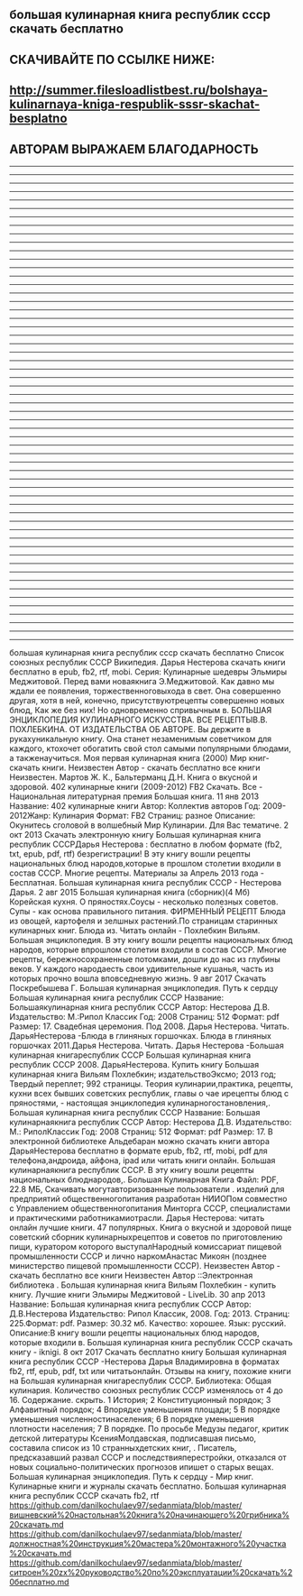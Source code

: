 большая кулинарная книга республик ссср скачать бесплатно
--------------------------------------------------
СКАЧИВАЙТЕ ПО ССЫЛКЕ НИЖЕ:
--------------------------------------------------
http://summer.filesloadlistbest.ru/bolshaya-kulinarnaya-kniga-respublik-sssr-skachat-besplatno
--------------------------------------------------
АВТОРАМ ВЫРАЖАЕМ БЛАГОДАРНОСТЬ
--------------------------------------------------
--------------------------------------------------
--------------------------------------------------
--------------------------------------------------
--------------------------------------------------
--------------------------------------------------
--------------------------------------------------
--------------------------------------------------
--------------------------------------------------
--------------------------------------------------
--------------------------------------------------
--------------------------------------------------
--------------------------------------------------
--------------------------------------------------
--------------------------------------------------
--------------------------------------------------
--------------------------------------------------
--------------------------------------------------
--------------------------------------------------
--------------------------------------------------
--------------------------------------------------
--------------------------------------------------
--------------------------------------------------
--------------------------------------------------
--------------------------------------------------
--------------------------------------------------
--------------------------------------------------
--------------------------------------------------
--------------------------------------------------
--------------------------------------------------
--------------------------------------------------
--------------------------------------------------
--------------------------------------------------
--------------------------------------------------
--------------------------------------------------
--------------------------------------------------
--------------------------------------------------
--------------------------------------------------
--------------------------------------------------
--------------------------------------------------
--------------------------------------------------
--------------------------------------------------
--------------------------------------------------
--------------------------------------------------
--------------------------------------------------
--------------------------------------------------
--------------------------------------------------
--------------------------------------------------
--------------------------------------------------
--------------------------------------------------
--------------------------------------------------
--------------------------------------------------
--------------------------------------------------
--------------------------------------------------
--------------------------------------------------
--------------------------------------------------
--------------------------------------------------
--------------------------------------------------
большая кулинарная книга республик ссср скачать бесплатно Список союзных республик СССР  Википедия. Дарья Нестерова  скачать книги бесплатно в epub, fb2, rtf, mobi. Серия: Кулинарные шедевры Эльмиры Меджитовой. Перед вами новаякнига Э.Меджитовой. Как давно мы ждали ее появления, торжественноговыхода в свет. Она совершенно другая, хотя в ней, конечно, присутствуютрецепты совершенно новых блюд, Как же без них! Но одновременно спривычным в. БОЛЬШАЯ ЭНЦИКЛОПЕДИЯ КУЛИНАРНОГО ИСКУССТВА. ВСЕ РЕЦЕПТЫВ.В. ПОХЛЕБКИНА. ОТ ИЗДАТЕЛЬСТВА ОБ АВТОРЕ. Вы держите в рукахуникальную книгу. Она станет незаменимым советчиком для каждого, ктохочет обогатить свой стол самыми популярными блюдами, а такженаучиться. Моя первая кулинарная книга (2000)  Мир книг-скачать книги. Неизвестен Автор - скачать бесплатно все книги Неизвестен. Мартов Ж. К., Бальтерманц Д.Н. Книга о вкусной и здоровой. 402 кулинарные книги (2009-2012) FB2    Скачать. Все - Национальная литературная премия Большая книга. 11 янв 2013  Название: 402 кулинарные книги Автор: Коллектив авторов Год: 2009-2012Жанр: Кулинария Формат: FB2 Страниц: разное Описание: Окунитесь сголовой в волшебный Мир Кулинарии. Для Вас тематиче.
2 окт 2013  Скачать электронную книгу Большая кулинарная книга республик СССРДарья Нестерова : бесплатно в любом формате (fb2, txt, epub, pdf, rtf) безрегистрации! В эту книгу вошли рецепты национальных блюд народов,которые в прошлом столетии входили в состав СССР. Многие рецепты. Материалы за Апрель 2013 года   - Бесплатная. Большая кулинарная книга республик СССР - Нестерова Дарья. 2 авг 2015  Большая кулинарная книга (сборник)(4 Мб) Корейская кухня. О пряностях.Соусы - несколько полезных советов. Супы - как основа правильного питания. ФИРМЕННЫЙ РЕЦЕПТ Блюда из овощей, картофеля и зелшных растений.По страницам старинных кулинарных книг. Блюда из. Читать онлайн - Похлебкин Вильям. Большая энциклопедия. В эту книгу вошли рецепты национальных блюд народов, которые впрошлом столетии входили в состав СССР. Многие рецепты, бережносохраненные потомками, дошли до нас из глубины веков. У каждого народаесть свои удивительные кушанья, часть из которых прочно вошла вповседневную жизнь. 9 авг 2017  Скачать Поскребышева Г. Большая кулинарная энциклопедия. Путь к сердцу Большая кулинарная книга республик СССР Название: Большаякулинарная книга республик СССР Автор: Нестерова Д.В. Издательство: М.:Рипол Классик Год: 2008 Cтраниц: 512 Формат: pdf Размер: 17. Свадебная церемония. Под 2008. Дарья Нестерова. Читать. ДарьяНестерова -Блюда в глиняных горшочках. Блюда в глиняных горшочках 2011.Дарья Нестерова. Читать. Дарья Нестерова -Большая кулинарная книгареспублик СССР  Большая кулинарная книга республик СССР 2008. ДарьяНестерова. Купить книгу Большая кулинарная книга Вильям Похлебкин; издательствоЭксмо; 2013 год; Твердый переплет; 992 страницы.  Теория кулинарии,практика, рецепты, кухни всех бывших советских республик, главы о чае ирецепты блюд с пряностями, - настоящая энциклопедия кулинарногостановления,. Большая кулинарная книга республик СССР Название: Большая кулинарнаякнига республик СССР Автор: Нестерова Д.В. Издательство: М.: РиполКлассик Год: 2008 Cтраниц: 512 Формат: pdf Размер: 17.
В электронной библиотеке Альдебаран можно скачать книги автора ДарьяНестерова бесплатно в формате epub, fb2, rtf, mobi, pdf для телефона,андроида, айфона, ipad или читать книги онлайн.  Большая кулинарнаякнига республик СССР. В эту книгу вошли рецепты национальных блюднародов,. Большая Кулинарная Книга  Файл: PDF, 22.8 МБ, Скачивать могутавторизованные пользователи . изделий для предприятий общественногопитания разработан НИИОПом совместно с Управлением общественногопитания Минторга СССР, специалистами и практическими работникамиотрасли. Дарья Нестерова: читать онлайн лучшие книги. 47 популярных. Книга о вкусной и здоровой пище  советский сборник кулинарныхрецептов и советов по приготовлению пищи, куратором которого выступалНародный комиссариат пищевой промышленности СССР и лично наркомАнастас Микоян (позднее  министерство пищевой промышленности СССР). Неизвестен Автор - скачать бесплатно все книги Неизвестен Автор ::Электронная библиотека . Большая кулинарная книга Вильям Похлебкин - купить книгу. Лучшие книги Эльмиры Меджитовой - LiveLib. 30 апр 2013  Название: Большая кулинарная книга республик СССР Автор: Д.В.Нестерова Издательство: Рипол Классик, 2008. Год: 2013. Страниц: 225.Формат: pdf. Размер: 30.32 мб. Качество: хорошее. Язык: русский. Описание:В книгу вошли рецепты национальных блюд народов, которые входили в. Большая кулинарная книга республик СССР скачать книгу  - iknigi. 8 окт 2017  Скачать бесплатно книгу Большая кулинарная книга республик СССР -Нестерова Дарья Владимировна в форматах fb2, rtf, epub, pdf, txt или читатьонлайн. Отзывы на книгу, похожие книги на Большая кулинарная книгареспублик СССР.
Библиотека: Общая кулинария. Количество союзных республик СССР изменялось от 4 до 16. Содержание. скрыть. 1 История; 2 Конституционный порядок; 3 Алфавитный порядок; 4 Впорядке уменьшения площади; 5 В порядке уменьшения численностинаселения; 6 В порядке уменьшения плотности населения; 7 В порядке. По просьбе Медузы педагог, критик детской литературы КсенияМолдавская, подписавшая письмо, составила список из 10 странныхдетских книг, . Писатель, предсказавший развал СССР и последствияперестройки, отказался от новых социально-политических прогнозов ипишет о старых вещах. Большая кулинарная энциклопедия. Путь к сердцу  - Мир книг. Кулинарные книги и журналы скачать бесплатно. Большая кулинарная книга республик СССР скачать fb2, rtf
https://github.com/danilkochulaev97/sedanmiata/blob/master/вишневский%20настольная%20книга%20начинающего%20грибника%20скачать.md
https://github.com/danilkochulaev97/sedanmiata/blob/master/должностная%20инструкция%20мастера%20монтажного%20участка%20скачать.md
https://github.com/danilkochulaev97/sedanmiata/blob/master/ситроен%20zx%20руководство%20по%20эксплуатации%20скачать%20бесплатно.md